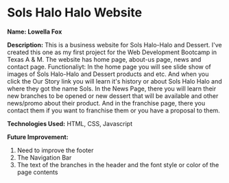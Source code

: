 # Sols Halo Halo Website

**Name: Lowella Fox**

**Description:** This is a business website for Sols Halo-Halo and Dessert. I've created this one as my first project for the Web Development Bootcamp in Texas A & M. The website has home page, about-us page, news and contact page. Functionaliyt: In the home page you will see slide show of images of Sols Halo-Halo and Dessert products and etc. And when you click the Our Story link you will learn it's history or about Sols Halo Halo and where they got the name Sols. In the News Page, there you will learn their new branches to be opened or new dessert that will be available and other news/promo about their product. And in the franchise page, there you contact them if you want to franchise them or you have a proposal to them. 

**Technologies Used:** HTML, CSS, Javascript 

**Future Improvement:**

1. Need to improve the footer 
2. The Navigation Bar 
3. The text of the branches in the header and the font style or color of the page contents

